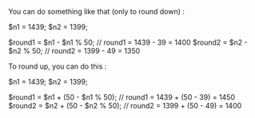 You can do something like that (only to round down) :

$n1 = 1439;
$n2 = 1399;

$round1 =  $n1 -  $n1 % 50; // round1 = 1439 - 39 = 1400
$round2 =  $n2 - $n2 % 50; // round2 = 1399 - 49 = 1350

To round up, you can do this :

$n1 = 1439;
$n2 = 1399;

$round1 =  $n1 + (50 -  $n1 % 50); // round1 = 1439 + (50 - 39) = 1450
$round2 =  $n2 + (50 - $n2 % 50); // round2 = 1399 + (50 - 49) = 1400

